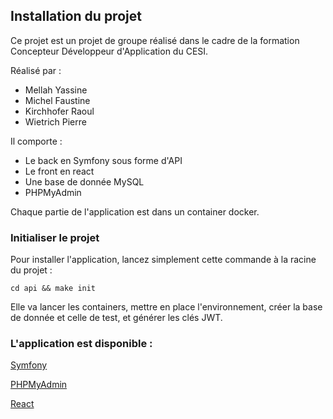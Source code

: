 ## Installation du projet

Ce projet est un projet de groupe réalisé dans le cadre de la formation Concepteur Développeur d'Application du CESI.

Réalisé par :

- Mellah Yassine
- Michel Faustine
- Kirchhofer Raoul
- Wietrich Pierre

Il comporte :

- Le back en Symfony sous forme d'API
- Le front en react
- Une base de donnée MySQL
- PHPMyAdmin

Chaque partie de l'application est dans un container docker.

### Initialiser le projet

Pour installer l'application, lancez simplement cette commande à la racine du projet :

```
cd api && make init
```

Elle va lancer les containers, mettre en place l'environnement, créer la base de donnée et celle de test, et générer les clés JWT.

### L'application est disponible :

[Symfony](http://localhost:8000)

[PHPMyAdmin](http://localhost:8080)

[React](http://localhost:3000)
